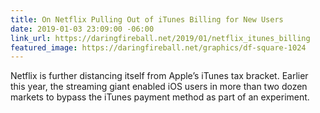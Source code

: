 ```yaml
---
title: On Netflix Pulling Out of iTunes Billing for New Users
date: 2019-01-03 23:09:00 -06:00
link_url: https://daringfireball.net/2019/01/netflix_itunes_billing
featured_image: https://daringfireball.net/graphics/df-square-1024
---
```


Netflix is further distancing itself from Apple’s iTunes tax bracket. Earlier this year, the streaming giant enabled iOS users in more than two dozen markets to bypass the iTunes payment method as part of an experiment.